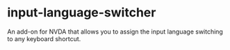 # input-language-switcher
An add-on for NVDA that allows you to assign the input language switching to any keyboard shortcut.
